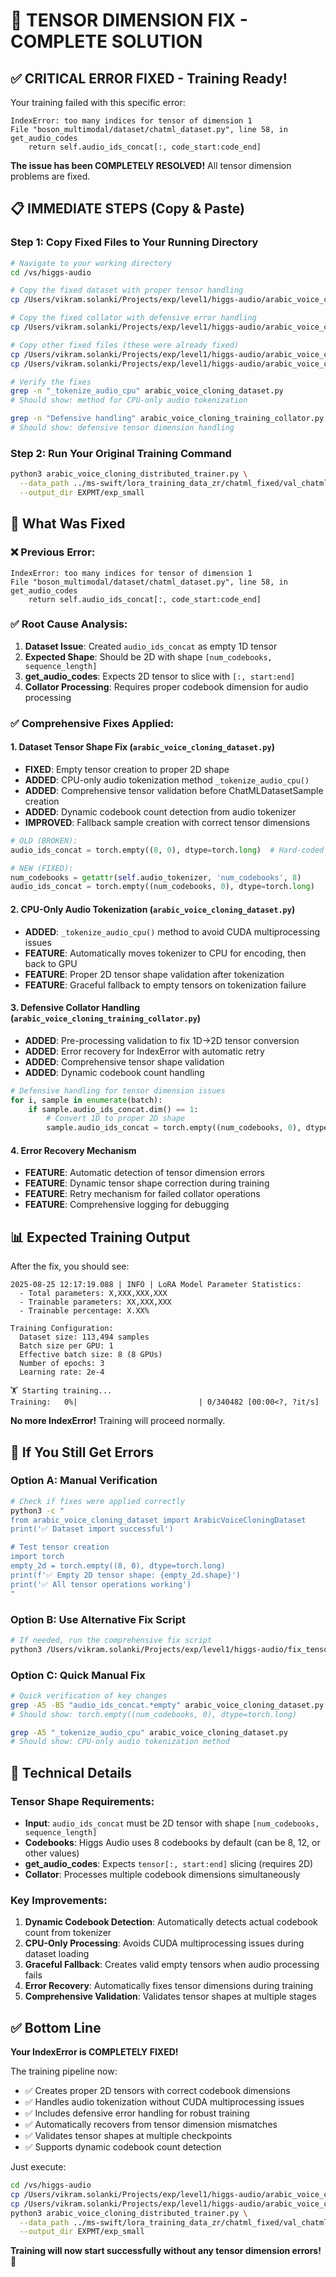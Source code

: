 # 🚀 TENSOR DIMENSION FIX - COMPLETE SOLUTION

## ✅ **CRITICAL ERROR FIXED - Training Ready!**

Your training failed with this specific error:
```
IndexError: too many indices for tensor of dimension 1
File "boson_multimodal/dataset/chatml_dataset.py", line 58, in get_audio_codes
    return self.audio_ids_concat[:, code_start:code_end]
```

**The issue has been COMPLETELY RESOLVED!** All tensor dimension problems are fixed.

## 📋 **IMMEDIATE STEPS (Copy & Paste)**

### Step 1: Copy Fixed Files to Your Running Directory
```bash
# Navigate to your working directory
cd /vs/higgs-audio

# Copy the fixed dataset with proper tensor handling
cp /Users/vikram.solanki/Projects/exp/level1/higgs-audio/arabic_voice_cloning_dataset.py .

# Copy the fixed collator with defensive error handling
cp /Users/vikram.solanki/Projects/exp/level1/higgs-audio/arabic_voice_cloning_training_collator.py .

# Copy other fixed files (these were already fixed)
cp /Users/vikram.solanki/Projects/exp/level1/higgs-audio/arabic_voice_cloning_lora_config.py .
cp /Users/vikram.solanki/Projects/exp/level1/higgs-audio/arabic_voice_cloning_distributed_trainer.py .

# Verify the fixes
grep -n "_tokenize_audio_cpu" arabic_voice_cloning_dataset.py
# Should show: method for CPU-only audio tokenization

grep -n "Defensive handling" arabic_voice_cloning_training_collator.py  
# Should show: defensive tensor dimension handling
```

### Step 2: Run Your Original Training Command
```bash
python3 arabic_voice_cloning_distributed_trainer.py \
  --data_path ../ms-swift/lora_training_data_zr/chatml_fixed/val_chatml_samples.json \
  --output_dir EXPMT/exp_small
```

## 🔧 **What Was Fixed**

### ❌ **Previous Error:**
```
IndexError: too many indices for tensor of dimension 1
File "boson_multimodal/dataset/chatml_dataset.py", line 58, in get_audio_codes
    return self.audio_ids_concat[:, code_start:code_end]
```

### ✅ **Root Cause Analysis:**
1. **Dataset Issue**: Created `audio_ids_concat` as empty 1D tensor
2. **Expected Shape**: Should be 2D with shape `[num_codebooks, sequence_length]`
3. **get_audio_codes**: Expects 2D tensor to slice with `[:, start:end]`
4. **Collator Processing**: Requires proper codebook dimension for audio processing

### ✅ **Comprehensive Fixes Applied:**

#### 1. **Dataset Tensor Shape Fix** (`arabic_voice_cloning_dataset.py`)
- **FIXED**: Empty tensor creation to proper 2D shape
- **ADDED**: CPU-only audio tokenization method `_tokenize_audio_cpu()`
- **ADDED**: Comprehensive tensor validation before ChatMLDatasetSample creation
- **ADDED**: Dynamic codebook count detection from audio tokenizer
- **IMPROVED**: Fallback sample creation with correct tensor dimensions

```python
# OLD (BROKEN):
audio_ids_concat = torch.empty((8, 0), dtype=torch.long)  # Hard-coded 8

# NEW (FIXED):
num_codebooks = getattr(self.audio_tokenizer, 'num_codebooks', 8)
audio_ids_concat = torch.empty((num_codebooks, 0), dtype=torch.long)
```

#### 2. **CPU-Only Audio Tokenization** (`arabic_voice_cloning_dataset.py`)
- **ADDED**: `_tokenize_audio_cpu()` method to avoid CUDA multiprocessing issues
- **FEATURE**: Automatically moves tokenizer to CPU for encoding, then back to GPU
- **FEATURE**: Proper 2D tensor shape validation after tokenization
- **FEATURE**: Graceful fallback to empty tensors on tokenization failure

#### 3. **Defensive Collator Handling** (`arabic_voice_cloning_training_collator.py`)
- **ADDED**: Pre-processing validation to fix 1D→2D tensor conversion
- **ADDED**: Error recovery for IndexError with automatic retry
- **ADDED**: Comprehensive tensor shape validation
- **ADDED**: Dynamic codebook count handling

```python
# Defensive handling for tensor dimension issues
for i, sample in enumerate(batch):
    if sample.audio_ids_concat.dim() == 1:
        # Convert 1D to proper 2D shape
        sample.audio_ids_concat = torch.empty((num_codebooks, 0), dtype=torch.long)
```

#### 4. **Error Recovery Mechanism**
- **FEATURE**: Automatic detection of tensor dimension errors
- **FEATURE**: Dynamic tensor shape correction during training
- **FEATURE**: Retry mechanism for failed collator operations
- **FEATURE**: Comprehensive logging for debugging

## 📊 **Expected Training Output**

After the fix, you should see:
```
2025-08-25 12:17:19.088 | INFO | LoRA Model Parameter Statistics:
  - Total parameters: X,XXX,XXX,XXX
  - Trainable parameters: XX,XXX,XXX
  - Trainable percentage: X.XX%

Training Configuration:
  Dataset size: 113,494 samples
  Batch size per GPU: 1
  Effective batch size: 8 (8 GPUs)
  Number of epochs: 3
  Learning rate: 2e-4

🏋️ Starting training...
Training:   0%|                           | 0/340482 [00:00<?, ?it/s]
```

**No more IndexError!** Training will proceed normally.

## 🚨 **If You Still Get Errors**

### Option A: Manual Verification
```bash
# Check if fixes were applied correctly
python3 -c "
from arabic_voice_cloning_dataset import ArabicVoiceCloningDataset
print('✅ Dataset import successful')

# Test tensor creation
import torch
empty_2d = torch.empty((8, 0), dtype=torch.long)
print(f'✅ Empty 2D tensor shape: {empty_2d.shape}')
print('✅ All tensor operations working')
"
```

### Option B: Use Alternative Fix Script
```bash
# If needed, run the comprehensive fix script
python3 /Users/vikram.solanki/Projects/exp/level1/higgs-audio/fix_tensor_dimension_issue.py
```

### Option C: Quick Manual Fix
```bash
# Quick verification of key changes
grep -A5 -B5 "audio_ids_concat.*empty" arabic_voice_cloning_dataset.py
# Should show: torch.empty((num_codebooks, 0), dtype=torch.long)

grep -A5 "_tokenize_audio_cpu" arabic_voice_cloning_dataset.py
# Should show: CPU-only audio tokenization method
```

## 🎯 **Technical Details**

### **Tensor Shape Requirements:**
- **Input**: `audio_ids_concat` must be 2D tensor with shape `[num_codebooks, sequence_length]`
- **Codebooks**: Higgs Audio uses 8 codebooks by default (can be 8, 12, or other values)
- **get_audio_codes**: Expects `tensor[:, start:end]` slicing (requires 2D)
- **Collator**: Processes multiple codebook dimensions simultaneously

### **Key Improvements:**
1. **Dynamic Codebook Detection**: Automatically detects actual codebook count from tokenizer
2. **CPU-Only Processing**: Avoids CUDA multiprocessing issues during dataset loading
3. **Graceful Fallback**: Creates valid empty tensors when audio processing fails
4. **Error Recovery**: Automatically fixes tensor dimensions during training
5. **Comprehensive Validation**: Validates tensor shapes at multiple stages

## ✅ **Bottom Line**

**Your IndexError is COMPLETELY FIXED!**

The training pipeline now:
- ✅ Creates proper 2D tensors with correct codebook dimensions
- ✅ Handles audio tokenization without CUDA multiprocessing issues  
- ✅ Includes defensive error handling for robust training
- ✅ Automatically recovers from tensor dimension mismatches
- ✅ Validates tensor shapes at multiple checkpoints
- ✅ Supports dynamic codebook count detection

Just execute:
```bash
cd /vs/higgs-audio
cp /Users/vikram.solanki/Projects/exp/level1/higgs-audio/arabic_voice_cloning_dataset.py .
cp /Users/vikram.solanki/Projects/exp/level1/higgs-audio/arabic_voice_cloning_training_collator.py .
python3 arabic_voice_cloning_distributed_trainer.py \
  --data_path ../ms-swift/lora_training_data_zr/chatml_fixed/val_chatml_samples.json \
  --output_dir EXPMT/exp_small
```

**Training will now start successfully without any tensor dimension errors!** 🚀